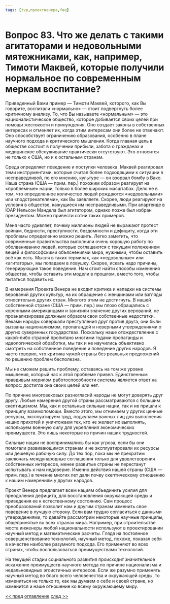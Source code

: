 ```yaml
---
tags: [tvp,проектвенера,faq]
---
```

# Вопрос 83. Что же делать с такими агитаторами и недовольными мятежниками, как, например, Тимоти Маквей, которые получили нормальное по современным меркам воспитание?

Приведенный Вами пример — Тимоти Маквей, которого, как Вы говорите, воспитали «нормально» — стоит подвергнуть более критичному анализу. То, что Вы называете «нормальным» — это националистическое общество, которое добивается своих целей при помощи жестокости и принуждения. Оно создает законы в собственных интересах и отменяет их, когда этим интересам они более не отвечают. Оно способствует ограничению образования, особенно в плане научного подхода и критического мышления. Когда главная цель в обществе состоит в получении прибыли, забота о гражданах и медицинское обслуживание практически отсутствуют. Это относится не только к США, но и к остальным странам.

Среда определяет поведение и поступки человека. Маквей реагировал теми инструментами, которые считал более подходящими к ситуации в несправедливой, по его мнению, культуре — он взорвал бомбу в Вако. Наша страна (США — прим. пер.) похожим образом реагирует на «проблемные» нации, только в более широких масштабах. Дело не в том, что определенное количество людей рождаются «недовольными» или «подстрекателями», как Вы заявляете. Скорее, люди реагируют на условия в обществе, кажущиеся им несправедливыми. При апартеиде в ЮАР Нельсон Мандела был агитатором, однако позже был избран президентом. Можно привести сотни таких примеров.

Меня часто удивляет, почему миллионы людей не выражают протест войнам, бедности, преступности, бездомности и дефициту, когда эти проблемы определенно можно решить. Легко заметить, что современные правительства выполнили очень хорошую работу по оболваниванию людей, которые соглашаются с текущим положением вещей и философскими объяснениями мира, нужными, чтобы оставить всё как есть. Мысля в таких терминах, как «недовольные» или «агитаторы», мы попадаем в ловушку. Скорее, искать надо причины, генерирующие такое поведение. Нам стоит найти способы изменения общества, чтобы оставить эти модели в прошлом, вместо того, чтобы пытаться подавить их.

В намерения Проекта Венера не входит критика и нападки на системы верований других культур, на их обращение с женщинами или взгляды относительно других стран. Многого этим не достигнуть. В нашей собственной стране (США — прим. пер.) мы плохо обращались с коренными американцами и занизили значение других верований, не проанализировав должным образом свои собственные недостатки. Веками народы совершали преступления друг против друга, они были вызваны национализмом, пропагандой и неверными утверждениями о других суверенных государствах. Поскольку наше отождествление с какой-либо страной пропитано многими годами пропаганды и идеологической обработки, мы так и не научились объективно смотреть на собственное поведение и поведение других народов. Я часто говорил, что критика чужой страны без реальных предложений по решению проблем бесполезна.

Мы не сможем решить проблему, оставаясь на том же уровне мышления, который нас к этой проблеме привел. Единственным правдивым мерилом работоспособности системы является ответ на вопрос: достигла она своих целей или нет.

По причине многовековых разногласий народы не могут доверять друг другу. Любые намерения другой страны рассматриваются с большим скептицизмом. Мы, как и остальные сильные нации, так и не пришли к принципу взаимопомощи. Вместо этого, мы отнимаем у других ценные ресурсы, эксплуатируем труд, подкупаем важных лиц для выполнения наших прихотей и уничтожаем тех, кто не желает их выполнять, используем военную силу для укрепления экономических преимуществ. Это лишь некоторые из причин наших трудностей.

Сильные нации не воспринимались бы как угроза, если бы они помогали развивающимся странам и не эксплуатировали их ресурсы или дешевую рабочую силу. До тех пор, пока мы не прекратим заключать международные соглашения только для удовлетворения собственных интересов, менее развитые страны не перестанут испытывать к нам недоверие. Именно действия нашей страны (США — прим. пер.) в течение многих лет дали почву скептическому отношению к нашим намерениям у других народов.

Проект Венера предлагает всем нациям объединить усилия для преодоления дефицита, для восстановления окружающей среды и приведения ее к естественному состоянию. Сам процесс преобразований позволит нам и другим странам изменить свое поведение в лучшую сторону. Если вам трудно согласиться с данными утверждениями, то давайте рассмотрим некоторые научные принципы, общепринятые во всех странах мира. Например, при строительстве моста инженеры любой национальности используют в проектировании научный метод и математические расчеты. Глядя на постоянное совершенствование технологий, научный метод, похоже, показал себя в качестве наиболее разумного подхода. Его применяют во всех странах, чтобы воспользоваться преимуществами технологий.

На текущей стадии социального развития происходит значительное искажение преимуществ научного метода по причине национализма и недальновидных эгоистичных интересов. Если же разумно применять научный метод во благо всего человечества и окружающей среды, то измениться не только то, как мы думаем о себе и своей стране, но изменится и наше отношение ко всему окружающему миру.

[<< пред](Вопрос%2082.%20Как%20Проект%20Венера%20относится%20к%20людям%20с%20девиантным,%20анормальным%20поведением.md) [оглавление](FAQ%20%D0%BF%D0%BE%20%D0%BF%D1%80%D0%BE%D0%B5%D0%BA%D1%82%D1%83%20%C2%AB%D0%92%D0%B5%D0%BD%D0%B5%D1%80%D0%B0%C2%BB.md) [след >>](Вопрос%2084.%20А%20как%20быть%20с%20преступлениями%20на%20почве%20ревности.md)
